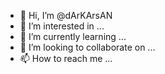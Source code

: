 - 👋 Hi, I’m @dArKArsAN
- 👀 I’m interested in ...
- 🌱 I’m currently learning ...
- 💞️ I’m looking to collaborate on ...
- 📫 How to reach me ...

<!---
dArKArsAN/dArKArsAN is a ✨ special ✨ repository because its `README.md` (this file) appears on your GitHub profile.
You can click the Preview link to take a look at your changes.
--->
